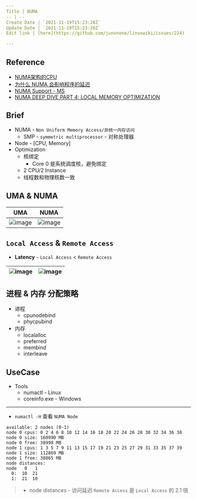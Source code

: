 ```yaml
---
Title | NUMA
-- | --
Create Date | `2021-11-19T15:23:28Z`
Update Date | `2021-11-19T15:23:28Z`
Edit link | [here](https://github.com/junxnone/linuxwiki/issues/224)

---
```

## Reference
- [NUMA架构的CPU](http://cenalulu.github.io/linux/numa/)
- [为什么 NUMA 会影响程序的延迟](https://draveness.me/whys-the-design-numa-performance/)
- [NUMA Support - MS](https://docs.microsoft.com/en-us/windows/win32/procthread/numa-support)
- [NUMA DEEP DIVE PART 4: LOCAL MEMORY OPTIMIZATION](https://frankdenneman.nl/2016/07/13/numa-deep-dive-4-local-memory-optimization/)

## Brief
- NUMA - `Non Uniform Memory Access/非统一内存访问`
  - SMP - `symmetric multiprocessor` - 对称处理器
- Node - [CPU, Memory]
- Optimization
  - 核绑定
    - Core 0 是系统调度核，避免绑定
  - 2 CPU/2 Instance
  - 线程数和物理核数一致

## UMA & NUMA

UMA | NUMA
-- | -- 
![image](https://user-images.githubusercontent.com/2216970/129500037-426a9e06-c2b4-4582-bd62-63291ec110f3.png) | ![image](https://user-images.githubusercontent.com/2216970/129500056-bff6bf41-27d7-44f7-a0e2-ff947108a4f5.png)


##  `Local Access` & `Remote Access`
- **Latency** -   `Local Access` < `Remote Access`

![image](https://user-images.githubusercontent.com/2216970/128668657-9ef9de73-c715-4472-be3c-6e85e64ea6ac.png) | ![image](https://user-images.githubusercontent.com/2216970/128667808-921a1c93-195f-48ef-b53e-7c528e402ddf.png)
-- | --

## 进程 & 内存 分配策略

- 进程
  - cpunodebind
  - phycpubind
- 内存
  - localalloc
  - preferred
  - membind
  - interleave

## UseCase
- Tools
  - numactl - Linux  
  - coreinfo.exe - Windows

----
- `numactl -H` 查看 `NUMA Node`
```
available: 2 nodes (0-1)
node 0 cpus: 0 2 4 6 8 10 12 14 16 18 20 22 24 26 28 30 32 34 36 38
node 0 size: 160990 MB
node 0 free: 38998 MB
node 1 cpus: 1 3 5 7 9 11 13 15 17 19 21 23 25 27 29 31 33 35 37 39
node 1 size: 112869 MB
node 1 free: 38065 MB
node distances:
node   0   1
  0:  10  21
  1:  21  10
```
> - node distances - 访问延迟 `Remote Access` 是 `Local Access` 的 2.1 倍

